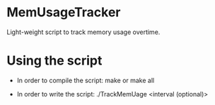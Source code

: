 # MemUsageTracker
Light-weight script to track memory usage overtime.

# Using the script
* In order to compile the script:
  make or make all
 
* In order to write the script:
  ./TrackMemUage <PID> <interval (optional)>
